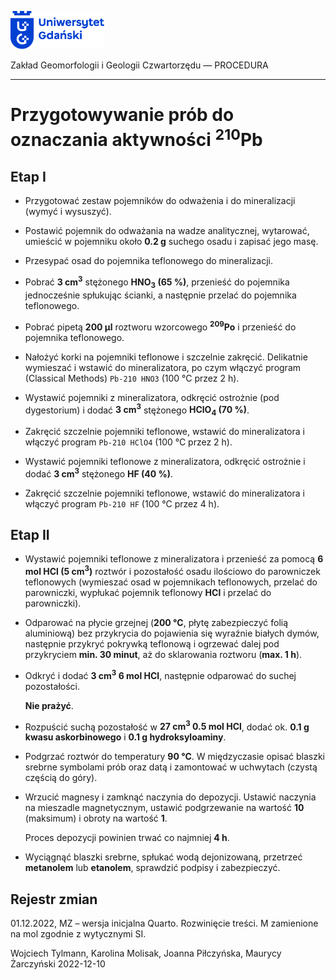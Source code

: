 
<div fig-alt="Logo: Uniwersytet Gdański" fig-align="left">

[<img src="images/log-ug_pl.png" width="150" />](https://geomorfologia.ug.edu.pl)

</div>

Zakład Geomorfologii i Geologii Czwartorzędu — PROCEDURA

------------------------------------------------------------------------

# Przygotowywanie prób do oznaczania aktywności <sup>210</sup>Pb

## Etap I

- Przygotować zestaw pojemników do odważenia i do mineralizacji (wymyć i
  wysuszyć).

- Postawić pojemnik do odważania na wadze analitycznej, wytarować,
  umieścić w pojemniku około **0.2 g** suchego osadu i zapisać jego
  masę.

- Przesypać osad do pojemnika teflonowego do mineralizacji.

- Pobrać **3 cm<sup>3</sup>** stężonego **HNO<sub>3</sub> (65 %)**,
  przenieść do pojemnika jednocześnie spłukując ścianki, a następnie
  przelać do pojemnika teflonowego.

- Pobrać pipetą **200 µl** roztworu wzorcowego <sup>**209**</sup>**Po**
  i przenieść do pojemnika teflonowego.

- Nałożyć korki na pojemniki teflonowe i szczelnie zakręcić. Delikatnie
  wymieszać i wstawić do mineralizatora, po czym włączyć program
  (Classical Methods) `Pb-210 HNO3` (100 °C przez 2 h).

- Wystawić pojemniki z mineralizatora, odkręcić ostrożnie (pod
  dygestorium) i dodać **3 cm<sup>3</sup>** stężonego **HClO<sub>4</sub>
  (70 %)**.

- Zakręcić szczelnie pojemniki teflonowe, wstawić do mineralizatora i
  włączyć program `Pb-210 HClO4` (100 °C przez 2 h).

- Wystawić pojemniki teflonowe z mineralizatora, odkręcić ostrożnie i
  dodać **3 cm<sup>3</sup>** stężonego **HF (40 %)**.

- Zakręcić szczelnie pojemniki teflonowe, wstawić do mineralizatora i
  włączyć program `Pb-210 HF` (100 °C przez 4 h).

## Etap II

- Wystawić pojemniki teflonowe z mineralizatora i przenieść za pomocą
  **6 mol HCl (5 cm<sup>3</sup>)** roztwór i pozostałość osadu ilościowo
  do parowniczek teflonowych (wymieszać osad w pojemnikach teflonowych,
  przelać do parowniczki, wypłukać pojemnik teflonowy **HCl** i przelać
  do parowniczki).

- Odparować na płycie grzejnej (**200 °C**, płytę zabezpieczyć folią
  aluminiową) bez przykrycia do pojawienia się wyraźnie białych dymów,
  następnie przykryć pokrywką teflonową i ogrzewać dalej pod przykryciem
  **min. 30 minut**, aż do sklarowania roztworu (**max. 1 h**).

- Odkryć i dodać **3 cm<sup>3</sup> 6 mol HCl**, następnie odparować do
  suchej pozostałości.

  **Nie prażyć**.

- Rozpuścić suchą pozostałość w **27 cm<sup>3</sup> 0.5 mol HCl**, dodać
  ok. **0.1 g kwasu askorbinowego** i **0.1 g hydroksyloaminy**.

- Podgrzać roztwór do temperatury **90 °C**. W międzyczasie opisać
  blaszki srebrne symbolami prób oraz datą i zamontować w uchwytach
  (czystą częścią do góry).

- Wrzucić magnesy i zamknąć naczynia do depozycji. Ustawić naczynia na
  mieszadle magnetycznym, ustawić podgrzewanie na wartość **10**
  (maksimum) i obroty na wartość **1**.

  Proces depozycji powinien trwać co najmniej **4 h**.

- Wyciągnąć blaszki srebrne, spłukać wodą dejonizowaną, przetrzeć
  **metanolem** lub **etanolem**, sprawdzić podpisy i zabezpieczyć.

## Rejestr zmian

01.12.2022, MZ – wersja inicjalna Quarto. Rozwinięcie treści. M
zamienione na mol zgodnie z wytycznymi SI.

Wojciech Tylmann, Karolina Molisak, Joanna Piłczyńska, Maurycy
Żarczyński 2022-12-10
